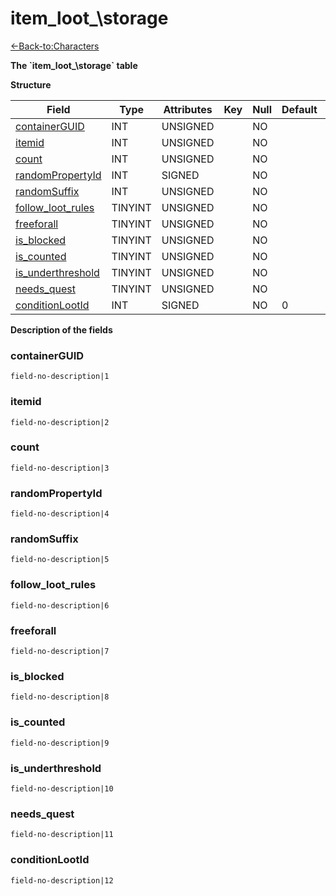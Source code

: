 # item\_loot_\storage

[<-Back-to:Characters](database-characters.md)

**The \`item\_loot_\storage\` table**

**Structure**

| Field                   | Type    | Attributes | Key | Null | Default | Extra | Comment |
| ----------------------- | ------- | ---------- | --- | ---- | ------- | ----- | ------- |
| [containerGUID][1]      | INT     | UNSIGNED   |     | NO   |         |       |         |
| [itemid][2]             | INT     | UNSIGNED   |     | NO   |         |       |         |
| [count][3]              | INT     | UNSIGNED   |     | NO   |         |       |         |
| [randomPropertyId][4]   | INT     | SIGNED     |     | NO   |         |       |         |
| [randomSuffix][5]       | INT     | UNSIGNED   |     | NO   |         |       |         |
| [follow_loot_rules][6]  | TINYINT | UNSIGNED   |     | NO   |         |       |         |
| [freeforall][7]         | TINYINT | UNSIGNED   |     | NO   |         |       |         |
| [is_blocked][8]         | TINYINT | UNSIGNED   |     | NO   |         |       |         |
| [is_counted][9]         | TINYINT | UNSIGNED   |     | NO   |         |       |         |
| [is_underthreshold][10] | TINYINT | UNSIGNED   |     | NO   |         |       |         |
| [needs_quest][11]       | TINYINT | UNSIGNED   |     | NO   |         |       |         |
| [conditionLootId][12]   | INT     | SIGNED     |     | NO   | 0       |       |         |

[1]: #containerguid
[2]: #itemid
[3]: #count
[4]: #randompropertyid
[5]: #randomsuffix
[6]: #followlootrules
[7]: #freeforall
[8]: #isblocked
[9]: #iscounted
[10]: #isunderthreshold
[11]: #needsquest
[12]: #conditionlootid

**Description of the fields**

### containerGUID

`field-no-description|1`

### itemid

`field-no-description|2`

### count

`field-no-description|3`

### randomPropertyId

`field-no-description|4`

### randomSuffix

`field-no-description|5`

### follow\_loot\_rules

`field-no-description|6`

### freeforall

`field-no-description|7`

### is\_blocked

`field-no-description|8`

### is\_counted

`field-no-description|9`

### is\_underthreshold

`field-no-description|10`

### needs\_quest

`field-no-description|11`

### conditionLootId

`field-no-description|12`
